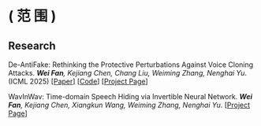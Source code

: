 # ( 范 围 )

## Research
De-AntiFake: Rethinking the Protective Perturbations Against Voice Cloning Attacks. _**Wei Fan**, Kejiang Chen, Chang Liu, Weiming Zhang, Nenghai Yu_. (ICML 2025)
[[Paper](https://arxiv.org/abs/2507.02606)] [[Code](https://github.com/cyberrrange/De-AntiFake)] [[Project Page](https://de-antifake.github.io/)]

WavInWav: Time-domain Speech Hiding via Invertible Neural Network. _**Wei Fan**, Kejiang Chen, Xiangkun Wang, Weiming Zhang, Nenghai Yu_.
[[Project Page](https://cyberrrange.github.io/project/wavinwav)]
